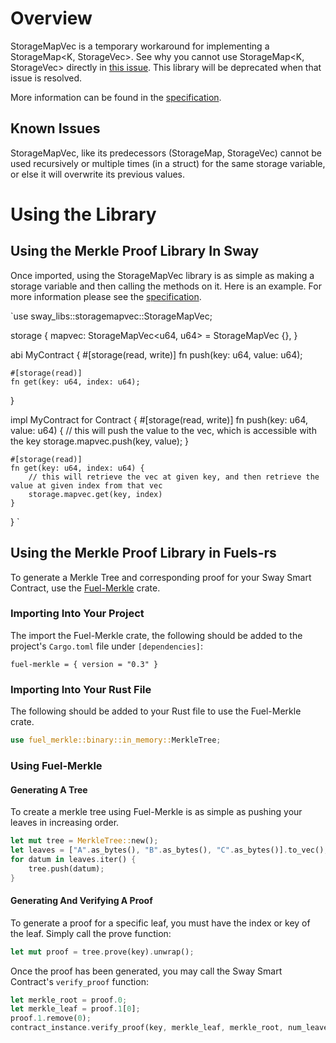 # Overview

StorageMapVec is a temporary workaround for implementing a StorageMap<K, StorageVec<V>>. See why you cannot use StorageMap<K, StorageVec<V>> directly in [this issue](https://github.com/FuelLabs/sway/issues/2639). This library will be deprecated when that issue is resolved.

More information can be found in the [specification](./SPECIFICATION.md).

## Known Issues

StorageMapVec, like its predecessors (StorageMap, StorageVec) cannot be used recursively or multiple times (in a struct) for the same storage variable, or else it will overwrite its previous values.

# Using the Library

## Using the Merkle Proof Library In Sway

Once imported, using the StorageMapVec library is as simple as making a storage variable and then calling the methods on it. Here is an example. For more information please see the [specification](./SPECIFICATION.md).

`use sway_libs::storagemapvec::StorageMapVec;

storage {
    mapvec: StorageMapVec<u64, u64> = StorageMapVec {},
}

abi MyContract {
    #[storage(read, write)]
    fn push(key: u64, value: u64);

    #[storage(read)]
    fn get(key: u64, index: u64);
}

impl MyContract for Contract {
    #[storage(read, write)]
    fn push(key: u64, value: u64) {
        // this will push the value to the vec, which is accessible with the key
        storage.mapvec.push(key, value);
    }

    #[storage(read)]
    fn get(key: u64, index: u64) {
        // this will retrieve the vec at given key, and then retrieve the value at given index from that vec
        storage.mapvec.get(key, index)
    }
}
`

## Using the Merkle Proof Library in Fuels-rs

To generate a Merkle Tree and corresponding proof for your Sway Smart Contract, use the [Fuel-Merkle](https://github.com/FuelLabs/fuel-merkle) crate. 

### Importing Into Your Project

The import the Fuel-Merkle crate, the following should be added to the project's `Cargo.toml` file under `[dependencies]`:

```
fuel-merkle = { version = "0.3" }
```

### Importing Into Your Rust File

The following should be added to your Rust file to use the Fuel-Merkle crate.

```rust
use fuel_merkle::binary::in_memory::MerkleTree;
```

### Using Fuel-Merkle

#### Generating A Tree

To create a merkle tree using Fuel-Merkle is as simple as pushing your leaves in increasing order. 

```rust
let mut tree = MerkleTree::new();
let leaves = ["A".as_bytes(), "B".as_bytes(), "C".as_bytes()].to_vec();
for datum in leaves.iter() {
    tree.push(datum);
}
```

#### Generating And Verifying A Proof

To generate a proof for a specific leaf, you must have the index or key of the leaf. Simply call the prove function:

```rust
let mut proof = tree.prove(key).unwrap();
```

Once the proof has been generated, you may call the Sway Smart Contract's `verify_proof` function:

```rust
let merkle_root = proof.0;
let merkle_leaf = proof.1[0];
proof.1.remove(0);
contract_instance.verify_proof(key, merkle_leaf, merkle_root, num_leaves, proof.1).call().await;
```
